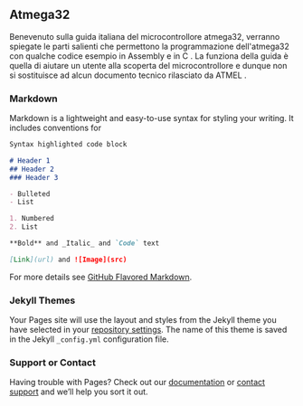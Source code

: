 ## Atmega32

Benevenuto sulla guida italiana del microcontrollore atmega32, verranno spiegate le parti salienti che permettono la programmazione dell'atmega32 con qualche codice esempio in Assembly e in C .
La funziona della guida è quella di aiutare un utente alla scoperta del microcontrollore e dunque non si sostituisce ad alcun documento tecnico rilasciato da ATMEL .

### Markdown

Markdown is a lightweight and easy-to-use syntax for styling your writing. It includes conventions for

```markdown
Syntax highlighted code block

# Header 1
## Header 2
### Header 3

- Bulleted
- List

1. Numbered
2. List

**Bold** and _Italic_ and `Code` text

[Link](url) and ![Image](src)
```

For more details see [GitHub Flavored Markdown](https://guides.github.com/features/mastering-markdown/).

### Jekyll Themes

Your Pages site will use the layout and styles from the Jekyll theme you have selected in your [repository settings](https://github.com/ferdinandofrediani/italian-atmega32/settings). The name of this theme is saved in the Jekyll `_config.yml` configuration file.

### Support or Contact

Having trouble with Pages? Check out our [documentation](https://help.github.com/categories/github-pages-basics/) or [contact support](https://github.com/contact) and we’ll help you sort it out.

